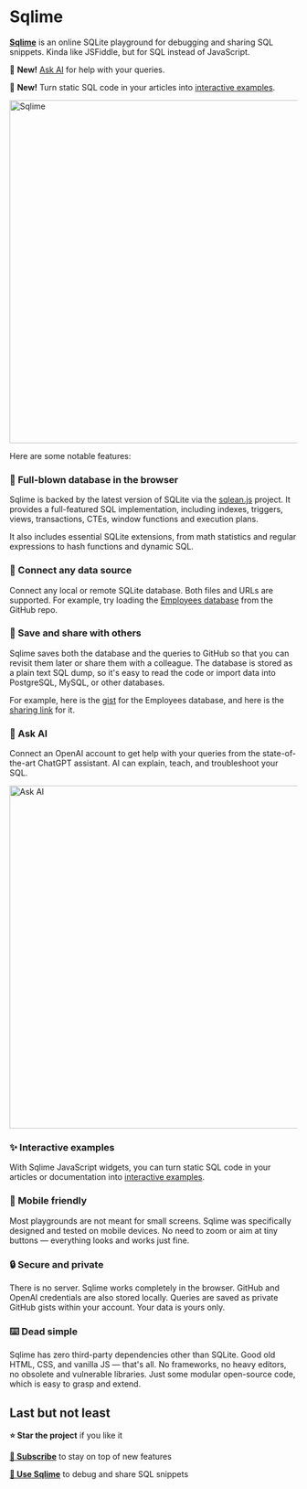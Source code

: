 # Sqlime

**[Sqlime](http://sqlime.org/)** is an online SQLite playground for debugging and sharing SQL snippets. Kinda like JSFiddle, but for SQL instead of JavaScript.

🌟 **New!** [Ask AI](#-ask-ai) for help with your queries.

🌟 **New!** Turn static SQL code in your articles into [interactive examples](./examples.md).

<a href="https://sqlime.org/">
    <img src="./img/sqlime.jpg" alt="Sqlime" width="600">
</a>

Here are some notable features:

### 🔋 Full-blown database in the browser

Sqlime is backed by the latest version of SQLite via the [sqlean.js](https://github.com/nalgeon/sqlean.js) project. It provides a full-featured SQL implementation, including indexes, triggers, views, transactions, CTEs, window functions and execution plans.

It also includes essential SQLite extensions, from math statistics and regular expressions to hash functions and dynamic SQL.

### 🔌 Connect any data source

Connect any local or remote SQLite database. Both files and URLs are supported. For example, try loading the [Employees database](http://sqlime.org/#https://raw.githubusercontent.com/nalgeon/sqliter/main/employees.en.db) from the GitHub repo.

### 🔗 Save and share with others

Sqlime saves both the database and the queries to GitHub so that you can revisit them later or share them with a colleague. The database is stored as a plain text SQL dump, so it's easy to read the code or import data into PostgreSQL, MySQL, or other databases.

For example, here is the [gist](https://gist.github.com/nalgeon/e012594111ce51f91590c4737e41a046) for the Employees database, and here is the [sharing link](https://sqlime.org/#gist:e012594111ce51f91590c4737e41a046) for it.

### 🤖 Ask AI

Connect an OpenAI account to get help with your queries from the state-of-the-art ChatGPT assistant. AI can explain, teach, and troubleshoot your SQL.

<img src="./img/sqlime-ai.jpg" alt="Ask AI" width="600">

### ✨ Interactive examples

With Sqlime JavaScript widgets, you can turn static SQL code in your articles or documentation into
[interactive examples](./examples.md).

### 📱 Mobile friendly

Most playgrounds are not meant for small screens. Sqlime was specifically designed and tested on mobile devices. No need to zoom or aim at tiny buttons — everything looks and works just fine.

### 🔒 Secure and private

There is no server. Sqlime works completely in the browser. GitHub and OpenAI credentials are also stored locally. Queries are saved as private GitHub gists within your account. Your data is yours only.

### ⌨️ Dead simple

Sqlime has zero third-party dependencies other than SQLite. Good old HTML, CSS, and vanilla JS — that's all. No frameworks, no heavy editors, no obsolete and vulnerable libraries. Just some modular open-source code, which is easy to grasp and extend.

## Last but not least

**⭐️ Star the project** if you like it

[**🚀 Subscribe**](https://antonz.org/subscribe/) to stay on top of new features

[**🍋 Use Sqlime**](https://sqlime.org/) to debug and share SQL snippets
